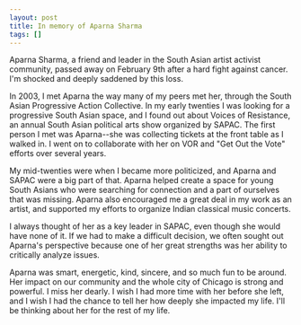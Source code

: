 ```yaml
---
layout: post
title: In memory of Aparna Sharma
tags: []
---
```

Aparna Sharma, a friend and leader in the South Asian artist activist community, passed away on February 9th after a hard fight against cancer. I'm shocked and deeply saddened by this loss. 

In 2003, I met Aparna the way many of my peers met her, through the South Asian Progressive Action Collective. In my early twenties I was looking for a progressive South Asian space, and I found out about Voices of Resistance, an annual South Asian political arts show organized by SAPAC. The first person I met was Aparna--she was collecting tickets at the front table as I walked in. I went on to collaborate with her on VOR and "Get Out the Vote" efforts over several years.

My mid-twenties were when I became more politicized, and Aparna and SAPAC were a big part of that. Aparna helped create a space for young South Asians who were searching for connection and a part of ourselves that was missing. Aparna also encouraged me a great deal in my work as an artist, and supported my efforts to organize Indian classical music concerts.

I always thought of her as a key leader in SAPAC, even though she would have none of it. If we had to make a difficult decision, we often sought out Aparna's perspective because one of her great strengths was her ability to critically analyze issues.

Aparna was smart, energetic, kind, sincere, and so much fun to be around. Her impact on our community and the whole city of Chicago is strong and powerful. I miss her dearly. I wish I had more time with her before she left, and I wish I had the chance to tell her how deeply she impacted my life. I'll be thinking about her for the rest of my life.

